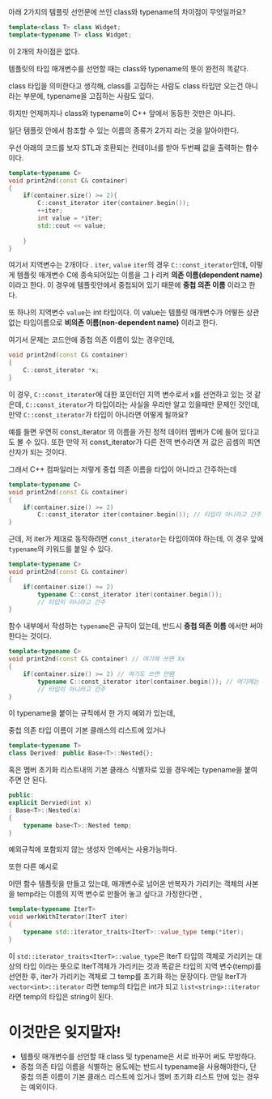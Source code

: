 아래 2가지의 템플릿 선언문에 쓰인 class와 typename의 차이점이 무엇일까요?

```cpp title:typename_example_01.cpp
template<class T> class Widget;
template<typename T> class Widget;
```

이 2개의 차이점은 없다.

템플릿의 타입 매개변수를 선언할 때는 class와 typename의 뜻이 완전히 똑같다.

class 타입을 의미한다고 생각해, class를 고집하는 사람도
class 타입만 오는건 아니라는 부분에, typename을 고집하는 사람도 있다.

하지만 언제까지나 class와 typename이 C++ 앞에서 동등한 것만은 아니다.

일단 템플릿 안에서 참조할 수 있는 이름의 종류가 2가지 라는 것을 알아야한다.

우선 아래의 코드를 보자 
STL과 호환되는 컨테이너를 받아 두번째 값을 출력하는 함수이다.
```cpp title:typename_example_02.cpp
template<typename C>
void print2nd(const C& container)
{
	if(container.size() >= 2){
		C::const_iterator iter(container.begin());
		++iter;
		int value = *iter;
		std::cout << value;
		
	} 
}
```

여기서 지역변수는 2개이다 . `iter`, `value` 
`iter`의 경우 `C::const_iterator`인데, 이렇게 템플릿 매개변수 C에 종속되어있는 이름을 그ㅏ리켜 **의존 이름(dependent name)** 이라고 한다. 이 경우에 템플릿안에서 중첩되어 있기 때문에
**중첩 의존 이름** 이라고 한다.

또 하나의 지역변수 `value`는 int 타입이다. 이 value는 템플릿 매개변수가 어떻든 상관없는 타입이름으로 **비의존 이름(non-dependent name)** 이라고 한다. 

여기서 문제는 코드안에 중첩 의존 이름이 있는 경우인데, 
```cpp title:typename_example_03.cpp
void print2nd(const C& container)
{
	C::const_iterator *x;
}
```
이 경우, `C::const_iterator`에 대한 포인터인 지역 변수로서 x를 선언하고 있는 것 같은데,
`C::const_iterator`가 타입이라는 사실을 우리만 알고 있을때만 문제인 것인데,
만약 `C::const_iterator`가 타입이 아니라면 어떻게 될까요? 

예를 들면 우연히 const_iterator 의 이름을 가진 정적 데이터 멤버가 C에 들어 있다고도 볼 수 있다.
또한 만약 저 const_iterator가 다른 전역 변수라면
저 값은 곱셈의 피연산자가 되는 것이다. 

그래서 C++ 컴파일러는 저렇게 중첩 의존 이름을 타입이 아니라고 간주하는데
```cpp title:typename_example_04.cpp
template<typename C>
void print2nd(const C& container)
{
	if(container.size() >= 2)
		C::const_iterator iter(container.begin()); // 타입이 아니라고 간주
}
```

근데, 저 iter가 제대로 동작하려면 `const_iterator`는 타입이여야 하는데,
이 경우 앞에 `typename`의 키워드를 붙일 수 있다.

```cpp title:typename_example_05.cpp
template<typename C>
void print2nd(const C& container)
{
	if(container.size() >= 2)
		typename C::const_iterator iter(container.begin()); 
		// 타입이 아니라고 간주
}
```

함수 내부에서 작성하는 `typename`은 규칙이 있는데, 반드시
**중첩 의존 이름** 에서만 써야한다는 것이다. 

```cpp title:typename_example_06.cpp
template<typename C>
void print2nd(const C& container) // 여기에 쓰면 Xx
{
	if(container.size() >= 2) // 여기도 쓰면 안됌
		typename C::const_iterator iter(container.begin()); // 여기에는 써야함
		// 타입이 아니라고 간주
}
```

이 typename을 붙이는 규칙에서 한 가지 예외가 있는데, 

중첩 의존 타입 이름이 기본 클래스의 리스트에 있거나
```cpp title:typename_example_07.cpp
template<typename T>
class Derived: public Base<T>::Nested{};
```

혹은 멤버 초기화 리스트내의 기본 클래스 식별자로 있을 경우에는 typename을 붙여주면 안 된다.
```cpp title:typename_example_08.cpp
public:
explicit Dervied(int x)
: Base<T>::Nested(x)
{
	typename base<T>::Nested temp;
}
```

예외규칙에 포함되지 않는 생성자 안에서는 사용가능하다.

또한 다른 예시로

어떤 함수 템플릿을 만들고 있는데, 매개변수로 넘어온 반복자가 가리키는 객체의 사본
을 temp라는 이름의 지역 변수로 만들어 놓고 싶다고 가정한다면 , 


```cpp title:typename_example_09.cpp
template<typename IterT>
void workWithIterator(IterT iter)
{
	typename std::iterator_traits<IterT>::value_type temp(*iter);
}
```

이 `std::iterator_traits<IterT>::value_type`은 
IterT 타입의 객체로 가리키는 대상의 타입 이라는 뜻으로
IterT객체가 가리키는 것과 똑같은 타입의 지역 변수(temp)를 선언한 후, iter가 가리키는 객체로 그 temp를 초기화 하는 문장이다. 
만일 IterT가  `vector<int>::iterator` 라면 temp의 타입은 int가 되고
`list<string>::iterator` 라면  temp의 타입은 string이 된다.


# 이것만은 잊지말자!
- 템플릿 매개변수를 선언할 때 class 및 typename은 서로 바꾸어 써도 무방하다.
- 중첩 의존 타입 이름을 식별하는 용도에는 반드시 typename을 사용해야한다, 단 중첩 의존 이름이 기본 클래스 리스트에 있거나 멤버 초기화 리스트 안에 있는 경우는 예외이다.